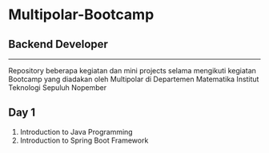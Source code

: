 # Multipolar-Bootcamp
## Backend Developer
---

Repository beberapa kegiatan dan mini projects selama mengikuti kegiatan Bootcamp yang diadakan oleh Multipolar di Departemen Matematika Institut Teknologi Sepuluh Nopember

## Day 1
1. Introduction to Java Programming
2. Introduction to Spring Boot Framework
